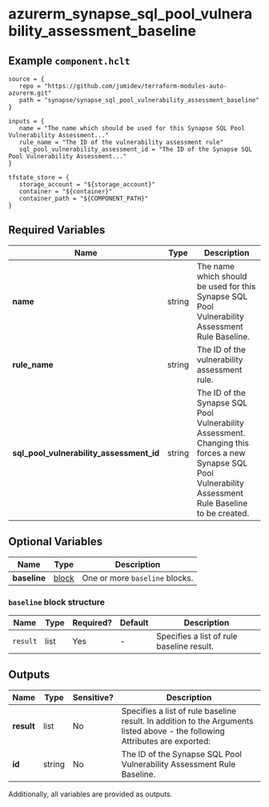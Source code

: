 # azurerm_synapse_sql_pool_vulnerability_assessment_baseline



## Example `component.hclt`

```hcl
source = {
   repo = "https://github.com/jumidev/terraform-modules-auto-azurerm.git"   
   path = "synapse/synapse_sql_pool_vulnerability_assessment_baseline"   
}

inputs = {
   name = "The name which should be used for this Synapse SQL Pool Vulnerability Assessment..."   
   rule_name = "The ID of the vulnerability assessment rule"   
   sql_pool_vulnerability_assessment_id = "The ID of the Synapse SQL Pool Vulnerability Assessment..."   
}

tfstate_store = {
   storage_account = "${storage_account}"   
   container = "${container}"   
   container_path = "${COMPONENT_PATH}"   
}

```

## Required Variables

| Name | Type |  Description |
| ---- | --------- |  ----------- |
| **name** | string |  The name which should be used for this Synapse SQL Pool Vulnerability Assessment Rule Baseline. | 
| **rule_name** | string |  The ID of the vulnerability assessment rule. | 
| **sql_pool_vulnerability_assessment_id** | string |  The ID of the Synapse SQL Pool Vulnerability Assessment. Changing this forces a new Synapse SQL Pool Vulnerability Assessment Rule Baseline to be created. | 

## Optional Variables

| Name | Type |  Description |
| ---- | --------- |  ----------- |
| **baseline** | [block](#baseline-block-structure) |  One or more `baseline` blocks. | 

### `baseline` block structure

| Name | Type | Required? | Default | Description |
| ---- | ---- | --------- | ------- | ----------- |
| `result` | list | Yes | - | Specifies a list of rule baseline result. |



## Outputs

| Name | Type | Sensitive? | Description |
| ---- | ---- | --------- | --------- |
| **result** | list | No  | Specifies a list of rule baseline result. In addition to the Arguments listed above - the following Attributes are exported: | 
| **id** | string | No  | The ID of the Synapse SQL Pool Vulnerability Assessment Rule Baseline. | 

Additionally, all variables are provided as outputs.

